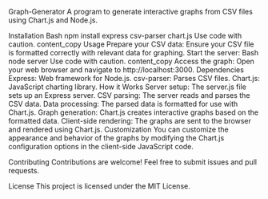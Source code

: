 Graph-Generator
A program to generate interactive graphs from CSV files using Chart.js and Node.js.

Installation
Bash
npm install express csv-parser chart.js
Use code with caution.
content_copy
Usage
Prepare your CSV data: Ensure your CSV file is formatted correctly with relevant data for graphing.
Start the server:
Bash
node server
Use code with caution.
content_copy
Access the graph: Open your web browser and navigate to http://localhost:3000.
Dependencies
Express: Web framework for Node.js.
csv-parser: Parses CSV files.
Chart.js: JavaScript charting library.
How it Works
Server setup: The server.js file sets up an Express server.
CSV parsing: The server reads and parses the CSV data.
Data processing: The parsed data is formatted for use with Chart.js.
Graph generation: Chart.js creates interactive graphs based on the formatted data.
Client-side rendering: The graphs are sent to the browser and rendered using Chart.js.
Customization
You can customize the appearance and behavior of the graphs by modifying the Chart.js configuration options in the client-side JavaScript code.

Contributing
Contributions are welcome! Feel free to submit issues and pull requests.

License
This project is licensed under the MIT License.
